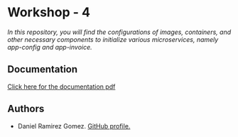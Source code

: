 # Workshop - 4

_In this repository, you will find the configurations of images, containers, and other necessary components to initialize various microservices, namely app-config and app-invoice._


## Documentation

[Click here for the documentation pdf](https://github.com/DanielRamirez1901/sd-workshop4/blob/main/Workshop%204%20-%20Daniel%20Ramirez%20Gomez.pdf)

## Authors

* Daniel Ramirez Gomez. [GitHub profile.](https://github.com/DanielRamirez1901 "GitHub profile.")
